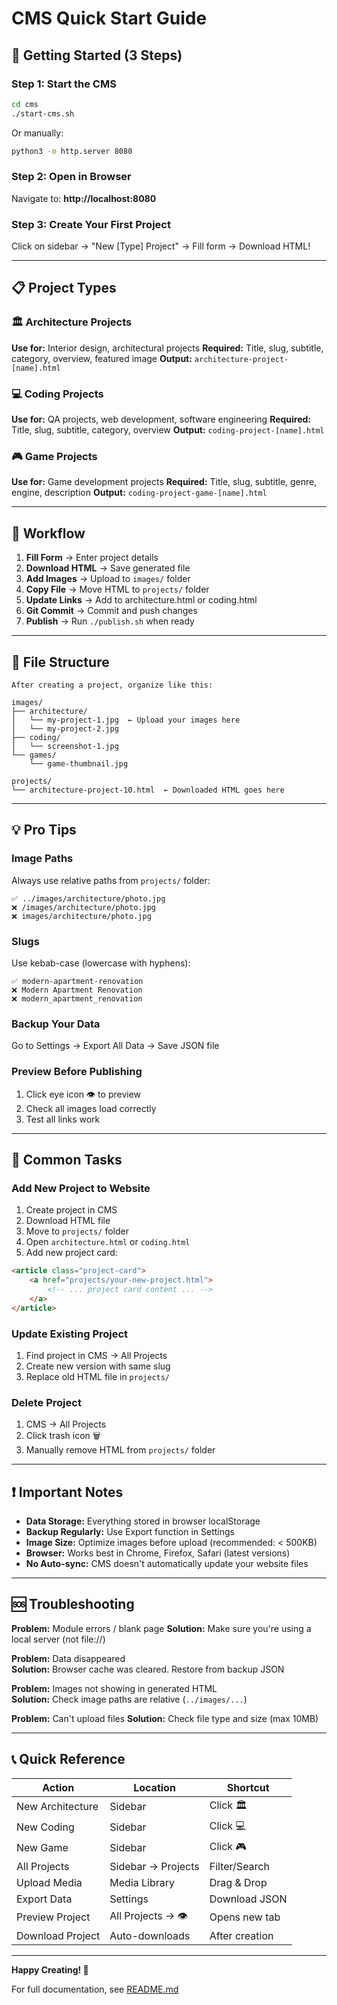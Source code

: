 # CMS Quick Start Guide

## 🚀 Getting Started (3 Steps)

### Step 1: Start the CMS
```bash
cd cms
./start-cms.sh
```
Or manually:
```bash
python3 -m http.server 8080
```

### Step 2: Open in Browser
Navigate to: **http://localhost:8080**

### Step 3: Create Your First Project
Click on sidebar → "New [Type] Project" → Fill form → Download HTML!

---

## 📋 Project Types

### 🏛️ Architecture Projects
**Use for:** Interior design, architectural projects
**Required:** Title, slug, subtitle, category, overview, featured image
**Output:** `architecture-project-[name].html`

### 💻 Coding Projects  
**Use for:** QA projects, web development, software engineering
**Required:** Title, slug, subtitle, category, overview
**Output:** `coding-project-[name].html`

### 🎮 Game Projects
**Use for:** Game development projects
**Required:** Title, slug, subtitle, genre, engine, description
**Output:** `coding-project-game-[name].html`

---

## 🎯 Workflow

1. **Fill Form** → Enter project details
2. **Download HTML** → Save generated file
3. **Add Images** → Upload to `images/` folder
4. **Copy File** → Move HTML to `projects/` folder
5. **Update Links** → Add to architecture.html or coding.html
6. **Git Commit** → Commit and push changes
7. **Publish** → Run `./publish.sh` when ready

---

## 📁 File Structure

```
After creating a project, organize like this:

images/
├── architecture/
│   └── my-project-1.jpg  ← Upload your images here
│   └── my-project-2.jpg
├── coding/
│   └── screenshot-1.jpg
└── games/
    └── game-thumbnail.jpg

projects/
└── architecture-project-10.html  ← Downloaded HTML goes here
```

---

## 💡 Pro Tips

### Image Paths
Always use relative paths from `projects/` folder:
```
✅ ../images/architecture/photo.jpg
❌ /images/architecture/photo.jpg
❌ images/architecture/photo.jpg
```

### Slugs
Use kebab-case (lowercase with hyphens):
```
✅ modern-apartment-renovation
❌ Modern Apartment Renovation
❌ modern_apartment_renovation
```

### Backup Your Data
Go to Settings → Export All Data → Save JSON file

### Preview Before Publishing
1. Click eye icon 👁️ to preview
2. Check all images load correctly
3. Test all links work

---

## 🔧 Common Tasks

### Add New Project to Website
1. Create project in CMS
2. Download HTML file
3. Move to `projects/` folder
4. Open `architecture.html` or `coding.html`
5. Add new project card:
```html
<article class="project-card">
    <a href="projects/your-new-project.html">
        <!-- ... project card content ... -->
    </a>
</article>
```

### Update Existing Project
1. Find project in CMS → All Projects
2. Create new version with same slug
3. Replace old HTML file in `projects/`

### Delete Project
1. CMS → All Projects
2. Click trash icon 🗑️
3. Manually remove HTML from `projects/` folder

---

## ❗ Important Notes

- **Data Storage:** Everything stored in browser localStorage
- **Backup Regularly:** Use Export function in Settings
- **Image Size:** Optimize images before upload (recommended: < 500KB)
- **Browser:** Works best in Chrome, Firefox, Safari (latest versions)
- **No Auto-sync:** CMS doesn't automatically update your website files

---

## 🆘 Troubleshooting

**Problem:** Module errors / blank page
**Solution:** Make sure you're using a local server (not file://)

**Problem:** Data disappeared  
**Solution:** Browser cache was cleared. Restore from backup JSON

**Problem:** Images not showing in generated HTML  
**Solution:** Check image paths are relative (`../images/...`)

**Problem:** Can't upload files
**Solution:** Check file type and size (max 10MB)

---

## 📞 Quick Reference

| Action | Location | Shortcut |
|--------|----------|----------|
| New Architecture | Sidebar | Click 🏛️ |
| New Coding | Sidebar | Click 💻 |
| New Game | Sidebar | Click 🎮 |
| All Projects | Sidebar → Projects | Filter/Search |
| Upload Media | Media Library | Drag & Drop |
| Export Data | Settings | Download JSON |
| Preview Project | All Projects → 👁️ | Opens new tab |
| Download Project | Auto-downloads | After creation |

---

**Happy Creating! 🎨**

For full documentation, see [README.md](README.md)

